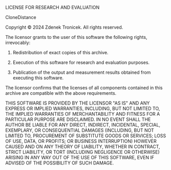 LICENSE FOR RESEARCH AND EVALUATION

CloneDistance

Copyright © 2024 Zdenek Tronicek. All rights reserved.

The licensor grants to the user of this software the following rights, irrevocably:

1. Redistribution of exact copies of this archive.

2. Execution of this software for research and evaluation purposes.

3. Publication of the output and measurement results obtained from executing this software.

The licensor confirms that the licenses of all components contained in this archive
are compatible with the above requirements.

THIS SOFTWARE IS PROVIDED BY THE LICENSOR "AS IS" AND ANY EXPRESS OR IMPLIED WARRANTIES,
INCLUDING, BUT NOT LIMITED TO, THE IMPLIED WARRANTIES OF MERCHANTABILITY
AND FITNESS FOR A PARTICULAR PURPOSE ARE DISCLAIMED.
IN NO EVENT SHALL THE AUTHOR BE LIABLE FOR ANY DIRECT, INDIRECT, INCIDENTAL, SPECIAL,
EXEMPLARY, OR CONSEQUENTIAL DAMAGES (INCLUDING, BUT NOT LIMITED TO, PROCUREMENT OF
SUBSTITUTE GOODS OR SERVICES; LOSS OF USE, DATA, OR PROFITS; OR BUSINESS INTERRUPTION)
HOWEVER CAUSED AND ON ANY THEORY OF LIABILITY, WHETHER IN CONTRACT, STRICT LIABILITY,
OR TORT (INCLUDING NEGLIGENCE OR OTHERWISE) ARISING IN ANY WAY OUT OF THE USE OF THIS SOFTWARE,
EVEN IF ADVISED OF THE POSSIBILITY OF SUCH DAMAGE.
